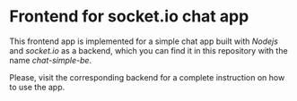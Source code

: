 # Frontend for socket.io chat app

This frontend app is implemented for a simple chat app built with *Nodejs* and
*socket.io* as a backend, which you can find it in this repository with the name
*chat-simple-be*.

Please, visit the corresponding backend for a complete instruction on how to use
the app.
